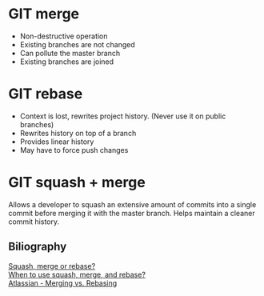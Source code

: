 # GIT merge  
* Non-destructive operation
* Existing branches are not changed
* Can pollute the master branch
* Existing branches are joined  

# GIT rebase  
* Context is lost, rewrites project history. (Never use it on public branches)
* Rewrites history on top of a branch
* Provides linear history
* May have to force push changes  

# GIT squash + merge  
Allows a developer to squash an extensive amount of commits into a single commit before merging it with the master branch. Helps maintain a cleaner commit history.  

## Biliography  
[Squash, merge or rebase?](https://matt-rickard.com/squash-merge-or-rebase)  
[When to use squash, merge, and rebase?](https://medium.com/@shubhpaliwal98/when-to-use-squash-merge-and-rebase-43da3571dcbe)  
[Atlassian - Merging vs. Rebasing](https://www.atlassian.com/git/tutorials/merging-vs-rebasing)